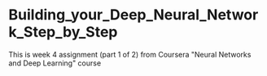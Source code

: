 # Building_your_Deep_Neural_Network_Step_by_Step

This is week 4 assignment (part 1 of 2) from Coursera "Neural Networks and Deep Learning" course

